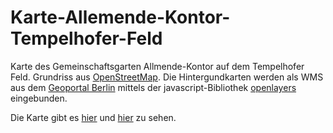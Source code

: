 # Karte-Allemende-Kontor-Tempelhofer-Feld
Karte des Gemeinschaftsgarten Allmende-Kontor auf dem Tempelhofer Feld. Grundriss aus [OpenStreetMap](https://www.openstreetmap.org). Die Hintergundkarten werden als WMS aus dem [Geoportal Berlin](https://www.berlin.de/sen/sbw/stadtdaten/geoportal/) mittels der javascript-Bibliothek [openlayers](https://openlayers.org) eingebunden. 

Die Karte gibt es [hier](https://mymapnik.rudzick.it/Karte_Allmende_Kontor/) und [hier](https://www.allmende-kontor.de/der-garten/) zu sehen.
